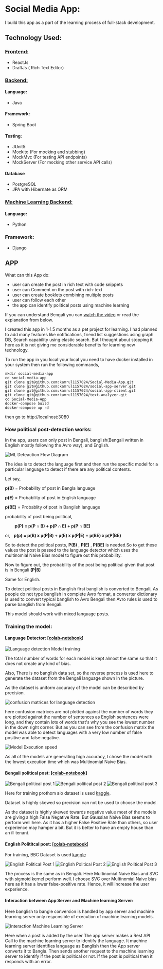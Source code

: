 # Social Media App:

I build this app as a part of the learning process of full-stack development.

## Technology Used:
### [Frontend:](https://github.com/kamrul1157024/social-app-client)
 - ReactJs
 - DraftJs ( Rich Text Editor)

### [Backend:](https://github.com/kamrul1157024/social-app-server)

#### Language:
- Java
#### Framework: 
- Spring Boot
#### Testing: 
- JUnit5
- Mockito (For mocking and stubbing)
- MockMvc (For testing API endpoints)
- MockServer (For mocking other service API calls)
#### Database
- PostgreSQL
- JPA with Hibernate as ORM

### [Machine Learning Backend:](https://github.com/kamrul1157024/text-analyzer)

#### Language:
- Python

### Framework:
- Django

## APP 

What can this App do:
- user can create the post in rich text with code snippets
- user can Comment on the post with rich-text
- user can create booklets combining multiple posts
- user can follow each other
- the app can identify political posts using machine learning

If you can understand Bengali you can [watch the video](https://www.youtube.com/watch?v=4KZEpyRTjlI) or read the explanation from below.

I created this app in 1-1.5 months as a pet project for learning. I had planned to add many features like notifications, friend list suggestions using graph DB, Search capability using elastic search. But I thought about stopping it here as it is not giving me considerable benefits for learning new technology.

To run the app in you local your local you need to have docker installed in your system then run the following commands,

```
mkdir social-media-app
cd social-media-app
git clone git@github.com:kamrul1157024/Social-Media-App.git
git clone git@github.com:kamrul1157024/social-app-server.git
git clone git@github.com:kamrul1157024/social-app-client.git
git clone git@github.com:kamrul1157024/text-analyzer.git
cd Social-Media-App
docker-compose build
docker-compose up -d
```
then go to http://localhost:3080

### How political post-detection works:

In the app, users can only post in Bengali, banglish(Bengali written in English mostly following the Avro way), and English.

![ML Deteaction Flow Diagram](doc-assets/ml-detection-flow-diagram.png)

The idea is to detect the language first and then run the specific model for a particular language to detect if there are any political contents.

Let say, 

**p(B)** = Probability of post in Bangla language

**p(E)** = Probability of post in English language

**p(BE)** = Probablity of post in Banglish language

probability of post being political, 

&nbsp; &nbsp; &nbsp; &nbsp; **p(P) = p(P &#8745; B) + p(P &#8745; E) + p(P &#8745; BE)**

or, &nbsp; **p(p) = p(B) x p(P|B) + p(E) x p(P|E) + p(BE) x p(P|BE)**

So to detect the political posts, **P(B)** , **P(E)** , **P(BE)** is needed.So to get these values the post is passed to the language detector which uses the multinomial Naive Bias model to figure out this probability.

Now to figure out, the probability of the post being political given that post is in Bengali **(P|B)**  

Same for English.

To detect political posts in Banglish first banglish is converted to Bengali, As people do not type banglish in complete Avro format, a converter dictionary is used to convert typical banglish to Avro Bengali then Avro rules is used to parse banglish from Bengali.

This model should work with mixed language posts.

### Training the model:

#### Language Detector: [[colab-notebook]](https://colab.research.google.com/drive/1JWbZEW2lDJXmZlLLCzAjL7Py7grj8ntF?usp=sharing)

![Language detection Model training](/doc-assets/language-detection.png)

The total number of words for each model is kept almost the same so that it does not create any kind of bias.

Also, There is no banglish data set, so the reverse process is used here to generate the dataset from the Bengali language shown in the picture.

As the dataset is uniform accuracy of the model can be described by precision.

![confusion matrices for language detection](doc-assets/confusion-matrix-for-language-detection.png)

here confusion matrices are not plotted against the number of words they are plotted against the number of sentences as English sentences were long, and they contain lots of words that's why you see the lowest number in the down right corner. But as you can see from the confusion matrix the model was able to detect languages with a very low number of false positive and false negative.

![Model Execution speed](doc-assets/models-execution-speed.png)

As all of the models are generating high accuracy, I chose the model with the lowest execution time which was Multinomial Naive Bias.

#### Bengali political post: [[colab-notebook]](https://colab.research.google.com/drive/15FutrsFt89BEJixdLltgiDfmwCnHKLTG?usp=sharing)

![Bengali political post 1](doc-assets/bn-political-post-1.png)
![Bengali political post 2](doc-assets/bn-political-post-2.png)
![Bengali political post 3](doc-assets/bn-political-post-3.png)

Here for training prothom alo dataset is used [kaggle](https://www.kaggle.com/twintyone/prothomalo).

Dataset is highly skewed so precision can not be used to choose the model.

As the dataset is highly skewed towards negative value most of the models are giving a high False Negative Rate. But Gaussian Naive Bias seems to perform well here. As it has a higher False Positive Rate than others, so user experience may hamper a bit. But it is better to have an empty house than an ill tenant.

#### English Polititcal post: [[colab-notebook]](https://colab.research.google.com/drive/1cb67o6WK_pw_gJU0snIRE_mzrqI5mf5b?usp=sharing)

For training, BBC Dataset is used [kaggle](https://www.kaggle.com/c/learn-ai-bbc/data)

![English Political Post 1](doc-assets/en-political-post-1.png)
![English Political Post 2](doc-assets/en-political-post-2.png)
![English Political Post 3](doc-assets/en-political-post-3.png)

The process is the same as in Bengali. Here Multinomial Naive Bias and SVC with sigmoid kernel perform well. I choose SVC over Multinomial Naive bias here as it has a lower false-positive rate. Hence, it will increase the user experience.

#### Interaction between App Server and Machine learning Server:

Here banglish to bangle conversion is handled by app server and machine learning server only responsible of execution of machine learning models.

![Interaction Machine Learning Server](doc-assets/interaction-machine-learning-server.png)

Here when a post is added by the user The app server makes a Rest API Call to the machine learning server to identify the language. It machine learning server identifies language as Banglish then the App server converts it to Bangla. Then sends another request to the machine learning server to identify if the post is political or not. If the post is political then it responds with an error.

